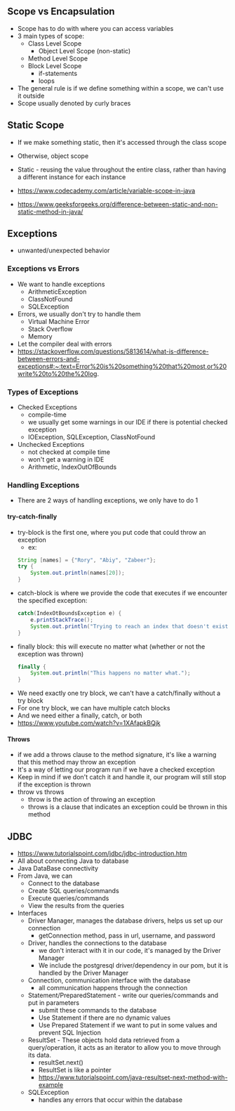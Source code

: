 ## Scope vs Encapsulation
- Scope has to do with where you can access variables
- 3 main types of scope:
    - Class Level Scope
        - Object Level Scope (non-static)
    - Method Level Scope
    - Block Level Scope
        - if-statements
        - loops
- The general rule is if we define something within a scope, we can't use it outside
- Scope usually denoted by curly braces

## Static Scope
- If we make something static, then it's accessed through the class scope
- Otherwise, object scope
- Static - reusing the value throughout the entire class, rather than having a different instance for each instance

- https://www.codecademy.com/article/variable-scope-in-java
- https://www.geeksforgeeks.org/difference-between-static-and-non-static-method-in-java/

## Exceptions
- unwanted/unexpected behavior

### Exceptions vs Errors
- We want to handle exceptions
    - ArithmeticException
    - ClassNotFound
    - SQLException
- Errors, we usually don't try to handle them
    - Virtual Machine Error
    - Stack Overflow
    - Memory
- Let the compiler deal with errors
- https://stackoverflow.com/questions/5813614/what-is-difference-between-errors-and-exceptions#:~:text=Error%20is%20something%20that%20most,or%20write%20to%20the%20log.


### Types of Exceptions
- Checked Exceptions
    - compile-time
    - we usually get some warnings in our IDE if there is potential checked exception
    - IOException, SQLException, ClassNotFound
- Unchecked Exceptions
    - not checked at compile time
    - won't get a warning in IDE
    - Arithmetic, IndexOutOfBounds

### Handling Exceptions
- There are 2 ways of handling exceptions, we only have to do 1
####  try-catch-finally
- try-block is the first one, where you put code that could throw an exception
    - ex: 
    ```java
    String [names] = {"Rory", "Abiy", "Zabeer"};
    try {
        System.out.println(names[20]);
    } 
    ```
- catch-block is where we provide the code that executes if we encounter the specified exception:
    ```java
    catch(IndexOtBoundsException e) {
        e.printStackTrace();
        System.out.println("Trying to reach an index that doesn't exist!");
    }
- finally block: this will execute no matter what (whether or not the exception was thrown)
    ```java
    finally {
        System.out.println("This happens no matter what.");
    }
- We need exactly one try block, we can't have a catch/finally without a try block
- For one try block, we can have multiple catch blocks
- And we need either a finally, catch, or both
- https://www.youtube.com/watch?v=1XAfapkBQjk

#### Throws
- if we add a throws clause to the method signature, it's like a warning that this method may throw an exception
- It's a way of letting our program run if we have a checked exception
- Keep in mind if we don't catch it and handle it, our program will still stop if the exception is thrown
- throw vs throws
    - throw is the action of throwing an exception
    - throws is a clause that indicates an exception could be thrown in this method

## JDBC
- https://www.tutorialspoint.com/jdbc/jdbc-introduction.htm
- All about connecting Java to database
- Java DataBase connectivity
- From Java, we can
    - Connect to the database
    - Create SQL queries/commands
    - Execute queries/commands
    - View the results from the queries
- Interfaces
    - Driver Manager, manages the database drivers, helps us set up our connection
        - getConnection method, pass in url, username, and password
    - Driver, handles the connections to the database
        - we don't interact with it in our code, it's managed by the Driver Manager
        - We include the postgresql driver/dependency in our pom, but it is handled by the Driver Manager
    - Connection, communication interface with the database
        - all communication happens through the connection
    - Statement/PreparedStatement - write our queries/commands and put in parameters
        - submit these commands to the database
        - Use Statement if there are no dynamic values
        - Use Prepared Statement if we want to put in some values and prevent SQL Injection
    - ResultSet - These objects hold data retrieved from a query/operation, it acts as an iterator to allow you to move through its data.
        - resultSet.next()
        - ResultSet is like a pointer
        - https://www.tutorialspoint.com/java-resultset-next-method-with-example
    - SQLException
        - handles any errors that occur within the database

